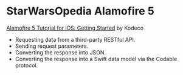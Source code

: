 # StarWarsOpedia Alamofire 5

[Alamofire 5 Tutorial for iOS: Getting Started](https://www.kodeco.com/6587213-alamofire-5-tutorial-for-ios-getting-started  "Alamofire 5 Tutorial for iOS: Getting Started") by Kodeco

- Requesting data from a third-party RESTful API.
- Sending request parameters.
- Converting the response into JSON.
- Converting the response into a Swift data model via the Codable protocol.